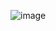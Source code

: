 ![image](https://github.com/Gavin991/DirectX12CodeSamples/blob/master/DirectX12CodeSamplesSolution/DirectX12UWPBase/DirectX12UWPBase.png)
